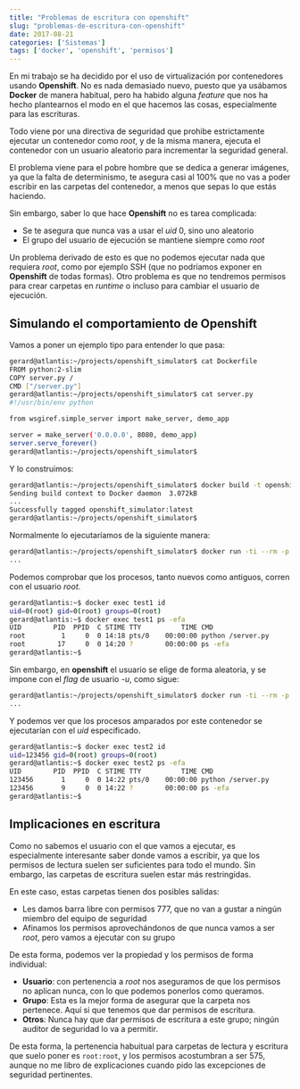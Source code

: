 ```yaml
---
title: "Problemas de escritura con openshift"
slug: "problemas-de-escritura-con-openshift"
date: 2017-08-21
categories: ['Sistemas']
tags: ['docker', 'openshift', 'permisos']
---
```


En mi trabajo se ha decidido por el uso de virtualización por contenedores usando **Openshift**. No es nada demasiado nuevo, puesto que ya usábamos **Docker** de manera habitual, pero ha habido alguna *feature* que nos ha hecho plantearnos el modo en el que hacemos las cosas, especialmente para las escrituras.<!--more-->

Todo viene por una directiva de seguridad que prohibe estrictamente ejecutar un contenedor como *root*, y de la misma manera, ejecuta el contenedor con un usuario aleatorio para incrementar la seguridad general.

El problema viene para el pobre hombre que se dedica a generar imágenes, ya que la falta de determinismo, te asegura casi al 100% que no vas a poder escribir en las carpetas del contenedor, a menos que sepas lo que estás haciendo.

Sin embargo, saber lo que hace **Openshift** no es tarea complicada:

* Se te asegura que nunca vas a usar el *uid* 0, sino uno aleatorio
* El grupo del usuario de ejecución se mantiene siempre como *root*

Un problema derivado de esto es que no podemos ejecutar nada que requiera *root*, como por ejemplo SSH (que no podríamos exponer en **Openshift** de todas formas). Otro problema es que no tendremos permisos para crear carpetas en *runtime* o incluso para cambiar el usuario de ejecución.

## Simulando el comportamiento de Openshift

Vamos a poner un ejemplo tipo para entender lo que pasa:

```bash
gerard@atlantis:~/projects/openshift_simulator$ cat Dockerfile
FROM python:2-slim
COPY server.py /
CMD ["/server.py"]
gerard@atlantis:~/projects/openshift_simulator$ cat server.py
#!/usr/bin/env python

from wsgiref.simple_server import make_server, demo_app

server = make_server('0.0.0.0', 8080, demo_app)
server.serve_forever()
gerard@atlantis:~/projects/openshift_simulator$
```

Y lo construimos:

```bash
gerard@atlantis:~/projects/openshift_simulator$ docker build -t openshift_simulator .
Sending build context to Docker daemon  3.072kB
...
Successfully tagged openshift_simulator:latest
gerard@atlantis:~/projects/openshift_simulator$
```

Normalmente lo ejecutaríamos de la siguiente manera:

```bash
gerard@atlantis:~/projects/openshift_simulator$ docker run -ti --rm -p 8888:8080 --name test1 openshift_simulator
...
```

Podemos comprobar que los procesos, tanto nuevos como antiguos, corren con el usuario *root*.

```bash
gerard@atlantis:~$ docker exec test1 id
uid=0(root) gid=0(root) groups=0(root)
gerard@atlantis:~$ docker exec test1 ps -efa
UID        PID  PPID  C STIME TTY          TIME CMD
root         1     0  0 14:18 pts/0    00:00:00 python /server.py
root        17     0  0 14:20 ?        00:00:00 ps -efa
gerard@atlantis:~$
```

Sin embargo, en **openshift** el usuario se elige de forma aleatoria, y se impone con el *flag* de usuario *-u*, como sigue:

```bash
gerard@atlantis:~/projects/openshift_simulator$ docker run -ti --rm -p 8888:8080 --name test2 -u 123456 openshift_simulator
...
```

Y podemos ver que los procesos amparados por este contenedor se ejecutarían con el *uid* especificado.

```bash
gerard@atlantis:~$ docker exec test2 id
uid=123456 gid=0(root) groups=0(root)
gerard@atlantis:~$ docker exec test2 ps -efa
UID        PID  PPID  C STIME TTY          TIME CMD
123456       1     0  0 14:22 pts/0    00:00:00 python /server.py
123456       9     0  0 14:22 ?        00:00:00 ps -efa
gerard@atlantis:~$
```

## Implicaciones en escritura

Como no sabemos el usuario con el que vamos a ejecutar, es especialmente interesante saber donde vamos a escribir, ya que los permisos de lectura suelen ser suficientes para todo el mundo. Sin embargo, las carpetas de escritura suelen estar más restringidas.

En este caso, estas carpetas tienen dos posibles salidas:

* Les damos barra libre con permisos 777, que no van a gustar a ningún miembro del equipo de seguridad
* Afinamos los permisos aprovechándonos de que nunca vamos a ser *root*, pero vamos a ejecutar con su grupo

De esta forma, podemos ver la propiedad y los permisos de forma individual:

* **Usuario**: con pertenencia a *root* nos aseguramos de que los permisos no aplican nunca, con lo que podemos ponerlos como queramos.
* **Grupo**: Esta es la mejor forma de asegurar que la carpeta nos pertenece. Aquí si que tenemos que dar permisos de escritura.
* **Otros**: Nunca hay que dar permisos de escritura a este grupo; ningún auditor de seguridad lo va a permitir.

De esta forma, la pertenencia habuitual para carpetas de lectura y escritura que suelo poner es `root:root`, y los permisos acostumbran a ser 575, aunque no me libro de explicaciones cuando pido las excepciones de seguridad pertinentes.
